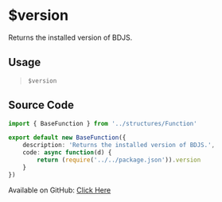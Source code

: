 # $version
Returns the installed version of BDJS.
## Usage
> `$version`
## Source Code
```ts
import { BaseFunction } from '../structures/Function'

export default new BaseFunction({
    description: 'Returns the installed version of BDJS.',
    code: async function(d) {
        return (require('../../package.json')).version
    }
})
```
Available on GitHub: [Click Here](https://github.com/Cyberghxst/bdjs/blob/v1/src/functions/version.ts)